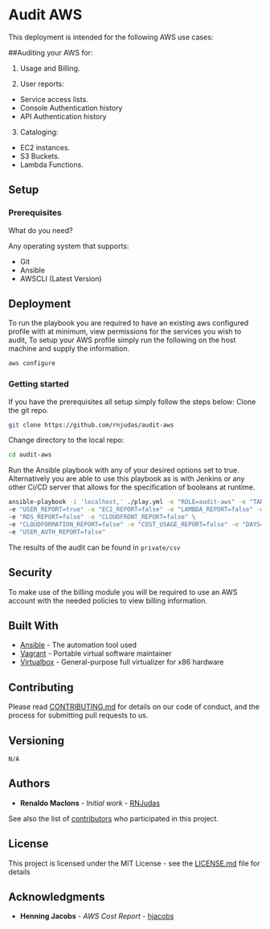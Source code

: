 # Audit AWS
This deployment is intended for the following AWS use cases:

##Auditing your AWS for:

1.  Usage and Billing.

2.  User reports:
  * Service access lists.
  * Console Authentication history
  * API Authentication history

3.  Cataloging:
  * EC2 instances.
  * S3 Buckets.
  * Lambda Functions.

## Setup
### Prerequisites
What do you need?

Any operating system that supports:
* Git
* Ansible
* AWSCLI (Latest Version)

## Deployment
To run the playbook you are required to have an existing aws configured profile with at minimum, view permissions for the services you wish to audit, To setup your AWS profile simply run the following on the host machine and supply the information.

```bash
aws configure
```

### Getting started

If you have the prerequisites all setup simply follow the steps below:
Clone the git repo.

```bash
git clone https://github.com/rnjudas/audit-aws
```

Change directory to the local repo:
```bash
cd audit-aws
```

Run the Ansible playbook with any of your desired options set to true. Alternatively you are able to use this playbook as is with Jenkins or any other Ci/CD server that allows for the specification of booleans at runtime.

```bash
ansible-playbook -i 'localhost,' ./play.yml -e "ROLE=audit-aws" -e "TARGET=localhost" -e "USER=ubuntu" \
-e "USER_REPORT=true" -e "EC2_REPORT=false" -e "LAMBDA_REPORT=false" -e "S3_REPORT=false" \
-e "RDS_REPORT=false" -e "CLOUDFRONT_REPORT=false" \
-e "CLOUDFORMATION_REPORT=false" -e "COST_USAGE_REPORT=false" -e "DAYS=1" \
-e "USER_AUTH_REPORT=false"
```
The results of the audit can be found in `private/csv`

## Security
To make use of the billing module you will be required to use an AWS account with the needed policies to view billing information.

## Built With

* [Ansible](https://www.ansible.com/) - The automation tool used
* [Vagrant](https://www.vagrantup.com/) - Portable virtual software maintainer
* [Virtualbox](https://www.virtualbox.org/wiki/VirtualBox) -  General-purpose full virtualizer for x86 hardware

## Contributing

Please read [CONTRIBUTING.md](https://gist.github.com/rnjudas/43b79c93e9622ace6ec6b2debc18fb63) for details on our code of conduct, and the process for submitting pull requests to us.

## Versioning
~~~
N/A
~~~

## Authors

* **Renaldo Maclons** - *Initial work* - [RNJudas](https://github.com/rnjudas)

See also the list of [contributors](https://github.com/rnjudas) who participated in this project.

## License

This project is licensed under the MIT License - see the [LICENSE.md](https://gist.github.com/rnjudas/b8c1f9e9c8762a8885ec47461a0e3b32) file for details

## Acknowledgments

* **Henning Jacobs** - *AWS Cost Report* - [hjacobs](https://github.com/hjacobs)

